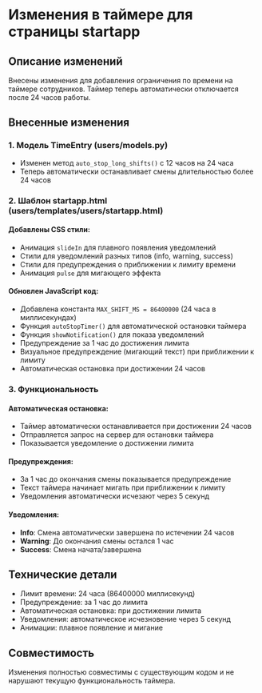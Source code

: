 # Изменения в таймере для страницы startapp

## Описание изменений

Внесены изменения для добавления ограничения по времени на таймере сотрудников. Таймер теперь автоматически отключается после 24 часов работы.

## Внесенные изменения

### 1. Модель TimeEntry (users/models.py)

- Изменен метод `auto_stop_long_shifts()` с 12 часов на 24 часа
- Теперь автоматически останавливает смены длительностью более 24 часов

### 2. Шаблон startapp.html (users/templates/users/startapp.html)

#### Добавлены CSS стили:
- Анимация `slideIn` для плавного появления уведомлений
- Стили для уведомлений разных типов (info, warning, success)
- Стили для предупреждения о приближении к лимиту времени
- Анимация `pulse` для мигающего эффекта

#### Обновлен JavaScript код:
- Добавлена константа `MAX_SHIFT_MS = 86400000` (24 часа в миллисекундах)
- Функция `autoStopTimer()` для автоматической остановки таймера
- Функция `showNotification()` для показа уведомлений
- Предупреждение за 1 час до достижения лимита
- Визуальное предупреждение (мигающий текст) при приближении к лимиту
- Автоматическая остановка при достижении 24 часов

### 3. Функциональность

#### Автоматическая остановка:
- Таймер автоматически останавливается при достижении 24 часов
- Отправляется запрос на сервер для остановки таймера
- Показывается уведомление о достижении лимита

#### Предупреждения:
- За 1 час до окончания смены показывается предупреждение
- Текст таймера начинает мигать при приближении к лимиту
- Уведомления автоматически исчезают через 5 секунд

#### Уведомления:
- **Info**: Смена автоматически завершена по истечении 24 часов
- **Warning**: До окончания смены остался 1 час
- **Success**: Смена начата/завершена

## Технические детали

- Лимит времени: 24 часа (86400000 миллисекунд)
- Предупреждение: за 1 час до лимита
- Автоматическая остановка: при достижении лимита
- Уведомления: автоматическое исчезновение через 5 секунд
- Анимации: плавное появление и мигание

## Совместимость

Изменения полностью совместимы с существующим кодом и не нарушают текущую функциональность таймера. 